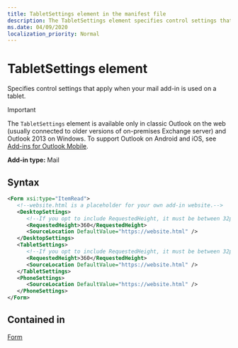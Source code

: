 ```yaml
---
title: TabletSettings element in the manifest file
description: The TabletSettings element specifies control settings that apply when your mail add-in is used on a tablet.
ms.date: 04/09/2020
localization_priority: Normal
---
```


# TabletSettings element

Specifies control settings that apply when your mail add-in is used on a tablet.

> [!IMPORTANT]
> The `TabletSettings` element is available only in classic Outlook on the web (usually connected to older versions of on-premises Exchange server) and Outlook 2013 on Windows. To support Outlook on Android and iOS, see [Add-ins for Outlook Mobile](../../outlook/outlook-mobile-addins.md).

**Add-in type:** Mail

## Syntax

```XML
<Form xsi:type="ItemRead">
   <!--website.html is a placeholder for your own add-in website.-->
   <DesktopSettings>
      <!--If you opt to include RequestedHeight, it must be between 32px to 450px, inclusive.-->
      <RequestedHeight>360</RequestedHeight>
      <SourceLocation DefaultValue="https://website.html" />
   </DesktopSettings>
   <TabletSettings>
      <!--If you opt to include RequestedHeight, it must be between 32px to 450px, inclusive.-->
      <RequestedHeight>360</RequestedHeight>
      <SourceLocation DefaultValue="https://website.html" />
   </TabletSettings>
   <PhoneSettings>
      <SourceLocation DefaultValue="https://website.html" />
   </PhoneSettings>
</Form>
```

## Contained in

[Form](form.md)
